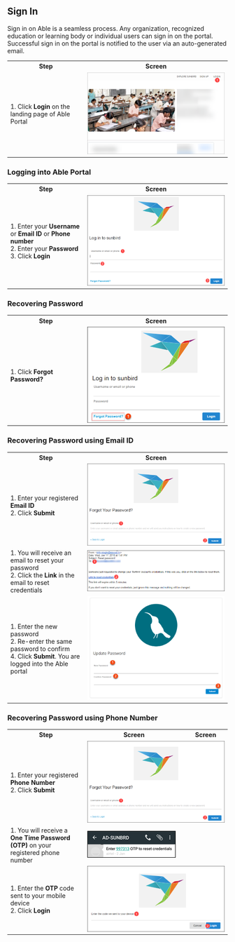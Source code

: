 ## Sign In

Sign in on Able is a seamless process. Any organization, recognized education or learning body or individual users can sign in on the portal. Successful sign in on the portal is notified to the user via an auto-generated email.

<table>
	<tr>
		<th style="width:35%;">Step</th>
		<th style="width:65%;">Screen</th>
	</tr>
	<tr>
		<td>1. Click <b>Login</b> on the landing page of Able Portal
    </td>
    <td><img src="/assets/images/landinglogin.png" class="img-fluid"></td>
    </tr>
    </table>

### Logging into Able Portal

<table>
  <tr>
    <th style="width:35%;"><strong>Step</strong></th>
    <th style="width:65%;"><strong>Screen</strong></th>
  </tr>
  <tr>
   <td>1. Enter your <b>Username</b> or <b>Email ID</b> or <b>Phone number</b> <br>2. Enter your <b>Password</b> <br>3. Click <b>Login</b>
	</td>
	<td><img src="/assets/images/loginwithphone.png" class="img-fluid"></td>
    </tr>
</table>
    
### Recovering Password

<table>
  <tr>
    <th style="width:35%;">Step</th>
    <th style="width:65%;">Screen</th>
  </tr>
  <tr>
	  <td>1. Click <b>Forgot Password?</b></td>
	<td><img src="/assets/images/forgotpassword.png" class="img-fluid"></td>
    </tr>
    </table>
    
### Recovering Password using Email ID
    
  <table>
  <tr>
    <th style="width:35%;">Step</th>
    <th style="width:65%;">Screen</th>
  </tr>
  <tr>
    <td>1. Enter your registered <b>Email ID</b> <br>2. Click <b>Submit</b></td> 
    <td><img src="/assets/images/forgotpassword1.png" class="img-fluid"></td>
  </tr>
  <tr>
    <td>1. You will receive an email to reset your password <br>2. Click the <b>Link</b> in the email to reset credentials</td>
    <td colspan="2"><img src="/assets/images/emaillink.png" class="img-fluid"></td>
  </tr>
  <tr>
    <td>1. Enter the new password <br>2. Re-enter the same password to confirm <br>4. Click <b>Submit</b>. You are logged into the Able portal</td>
    <td><img src="/assets/images/loginemail.png" class="img-fluid"></td>
  </tr>
  </table>
  
### Recovering Password using Phone Number
    
  <table>
  <tr>
    <th style="width:35%;">Step</th>
    <th style="width:45%;">Screen</th>
    <th style="width:20%;">Screen</th>
  </tr>
  <tr>  
    <td>1. Enter your registered <b>Phone Number</b> <br>2. Click <b>Submit</b></td> 
    <td colspan="2"><img src="/assets/images/forgotpassword1.png" class="img-fluid"></td>
	    
  </tr>
  <tr>
    <td>1. You will receive a <b>One Time Password (OTP)</b> on your registered phone number</td>
    <td><img src="/assets/images/mobileotp.png" class="img-fluid"></td>
	  <td> </td>
  </tr>
  <tr>
    <td>1. Enter the <b>OTP</b> code sent to your mobile device <br>2. Click <b>Login</b></td>
    <td colspan="2" ><img src="/assets/images/otpcode.png" class="img-fluid"></td>
	   
  </tr>
</table>